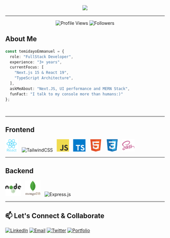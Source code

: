 
<div align="center">
  <img src="https://readme-typing-svg.herokuapp.com?lines=I'm+a+Software+Developer;I+build+awesome+digital+products;I+turn+ideas+into+interactive+digital+products!&center=true&width=600&height=45" />
</div>

<!--<div align="center">
  <img src="https://user-images.githubusercontent.com/74038190/229223263-cf2e4b07-2615-4f87-9c38-e37600f8381a.gif" width="600" alt="Professional Developer Animation"/>
</div>
-->
---

<div align="center">
  <img src="https://komarev.com/ghpvc/?username=temidayo-emmanuel&label=Profile+Views&color=00D9FF&style=for-the-badge" alt="Profile Views" />
  <img src="https://img.shields.io/github/followers/temidayo-emmanuel?label=Followers&style=for-the-badge&color=00D9FF" alt="Followers" />
</div>


## About Me


```typescript
const temidayoEmmanuel = {
  role: "FullStack Developer",
  experience: "3+ years",
  currentFocus: [
    "Next.js 15 & React 19",
    "TypeScript Architecture",
  ],
  askMeAbout: "Next.JS, UI performance and MERN Stack",
  funFact: "I talk to my console more than humans:)"
};
```

<br clear="right"/>

<!--## 🎯 Featured Projects

<!-- <div>

| 🚀 **Project** | 🛠️ **Tech Stack** | 📈 **Status** | 🔗 **Link** |
|:---------------|:-------------------|:---------------|:-------------|
| **E-Commerce Platform** | Next.js 15, TypeScript, Stripe | 🟢 Active | [View Demo](https://github.com/temidayo-emmanuel) |
| **3D Portfolio Site** | Three.js, GSAP, React | 🟡 In Progress | [View Progress](https://github.com/temidayo-emmanuel) |
| **SaaS Dashboard** | React, Node.js, MongoDB | 🟢 Active | [View Live](https://github.com/temidayo-emmanuel) |
| **Mobile App** | React Native, Firebase | 🔴 Planning | [View Roadmap](https://github.com/temidayo-emmanuel) |

</div> -->

---

## Frontend

<div>
  <img src="https://raw.githubusercontent.com/devicons/devicon/master/icons/react/react-original-wordmark.svg" alt="React" width="40" title="React" />&nbsp;&nbsp;
  <img src="https://www.vectorlogo.zone/logos/tailwindcss/tailwindcss-icon.svg" alt="TailwindCSS" width="40" title="TailwindCSS" />&nbsp;&nbsp;
  <img src="https://raw.githubusercontent.com/devicons/devicon/master/icons/javascript/javascript-original.svg" alt="JavaScript" width="40" title="JavaScript" />&nbsp;&nbsp;
  <img src="https://raw.githubusercontent.com/devicons/devicon/master/icons/typescript/typescript-original.svg" alt="TypeScript" width="40" title="TypeScript" />&nbsp;&nbsp;
  <img src="https://raw.githubusercontent.com/devicons/devicon/master/icons/html5/html5-original.svg" alt="HTML5" width="40" title="HTML5" />&nbsp;&nbsp;
  <img src="https://raw.githubusercontent.com/devicons/devicon/master/icons/css3/css3-original.svg" alt="CSS3" width="40" title="CSS3" />&nbsp;&nbsp;
  <img src="https://raw.githubusercontent.com/devicons/devicon/master/icons/sass/sass-original.svg" alt="SASS" width="40" title="SASS" />
</div>

---

## Backend

<div>
  <img src="https://raw.githubusercontent.com/devicons/devicon/master/icons/nodejs/nodejs-original-wordmark.svg" alt="Node.js" width="50" title="Node.js" />&nbsp;&nbsp;
  <img src="https://raw.githubusercontent.com/devicons/devicon/master/icons/mongodb/mongodb-original-wordmark.svg" alt="MongoDB" width="50" title="MongoDB" />&nbsp;&nbsp;
  <img src="https://upload.wikimedia.org/wikipedia/commons/6/64/Expressjs.png" alt="Express.js" height="30" width="80" title="Express.js" />
</div>

---



<!--### 📊 GitHub Stats

<p align="center">
  <img src="https://github-readme-stats.vercel.app/api?username=temidayo-emmanuel&show_icons=true&theme=radical" height="160" />
  <img src="https://github-readme-stats.vercel.app/api/top-langs/?username=temidayo-emmanuel&layout=compact&theme=radical" height="160" />
</p>

<p align="center">
  <img src="https://github-readme-streak-stats.herokuapp.com/?user=temidayo-emmanuel&theme=radical" alt="Streak Stats" />
</p>

<p align="center">
  <img src="https://komarev.com/ghpvc/?username=temidayo-emmanuel&label=Profile+Views&color=blue&style=flat" alt="Profile Views" />
</p>
-->

<!--## 📈 Weekly Development Breakdown

```text
TypeScript   12 hrs 30 mins  ████████████████▓░░░░   68.5%
React        4 hrs 15 mins   ██████▒░░░░░░░░░░░░░░░   23.2%
CSS/SCSS     1 hr 20 mins    ██▒░░░░░░░░░░░░░░░░░░░    7.3%
JSON         15 mins         ▒░░░░░░░░░░░░░░░░░░░░░    1.0%
```
-->


## 📫 Let's Connect & Collaborate

<div>
  
[![LinkedIn](https://img.shields.io/badge/LinkedIn-0077B5?style=for-the-badge&logo=linkedin&logoColor=white)](https://linkedin.com/in/adebayotemidayo)
[![Email](https://img.shields.io/badge/Email-D14836?style=for-the-badge&logo=gmail&logoColor=white)](mailto:adebayotemidayo601@gmail.com)
[![Twitter](https://img.shields.io/badge/Twitter-1DA1F2?style=for-the-badge&logo=twitter&logoColor=white)](https://twitter.com/your-handle)
[![Portfolio](https://img.shields.io/badge/Portfolio-FF5722?style=for-the-badge&logo=google-chrome&logoColor=white)](https://temidayo-emmanuel.vercel.app)

</div>

